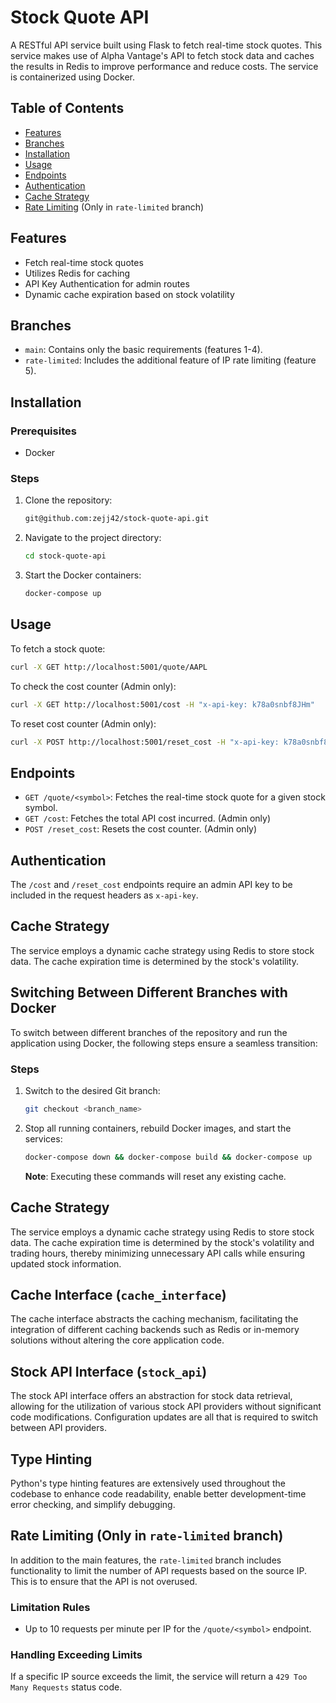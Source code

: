 # Stock Quote API

A RESTful API service built using Flask to fetch real-time stock quotes. This service makes use of Alpha Vantage's API to fetch stock data and caches the results in Redis to improve performance and reduce costs. The service is containerized using Docker.

## Table of Contents

- [Features](#features)
- [Branches](#branches)
- [Installation](#installation)
- [Usage](#usage)
- [Endpoints](#endpoints)
- [Authentication](#authentication)
- [Cache Strategy](#cache-strategy)
- [Rate Limiting](#rate-limiting) (Only in `rate-limited` branch)

## Features

- Fetch real-time stock quotes
- Utilizes Redis for caching
- API Key Authentication for admin routes
- Dynamic cache expiration based on stock volatility

## Branches

- `main`: Contains only the basic requirements (features 1-4).
- `rate-limited`: Includes the additional feature of IP rate limiting (feature 5).

## Installation

### Prerequisites

- Docker

### Steps

1. Clone the repository:
   ```bash
   git@github.com:zejj42/stock-quote-api.git
   ```
2. Navigate to the project directory:
   ```bash
   cd stock-quote-api
   ```
3. Start the Docker containers:
   ```bash
   docker-compose up
   ```

## Usage

To fetch a stock quote:

```bash
curl -X GET http://localhost:5001/quote/AAPL
```

To check the cost counter (Admin only):

```bash
curl -X GET http://localhost:5001/cost -H "x-api-key: k78a0snbf8JHm"
```

To reset cost counter (Admin only):

```bash
curl -X POST http://localhost:5001/reset_cost -H "x-api-key: k78a0snbf8JHm"
```

## Endpoints

- `GET /quote/<symbol>`: Fetches the real-time stock quote for a given stock symbol.
- `GET /cost`: Fetches the total API cost incurred. (Admin only)
- `POST /reset_cost`: Resets the cost counter. (Admin only)

## Authentication

The `/cost` and `/reset_cost` endpoints require an admin API key to be included in the request headers as `x-api-key`.

## Cache Strategy

The service employs a dynamic cache strategy using Redis to store stock data. The cache expiration time is determined by the stock's volatility.

## Switching Between Different Branches with Docker

To switch between different branches of the repository and run the application using Docker, the following steps ensure a seamless transition:

### Steps

1. Switch to the desired Git branch:

   ```bash
   git checkout <branch_name>
   ```

2. Stop all running containers, rebuild Docker images, and start the services:

   ```bash
   docker-compose down && docker-compose build && docker-compose up
   ```

   **Note**: Executing these commands will reset any existing cache.

## Cache Strategy

The service employs a dynamic cache strategy using Redis to store stock data. The cache expiration time is determined by the stock's volatility and trading hours, thereby minimizing unnecessary API calls while ensuring updated stock information.

## Cache Interface (`cache_interface`)

The cache interface abstracts the caching mechanism, facilitating the integration of different caching backends such as Redis or in-memory solutions without altering the core application code.

## Stock API Interface (`stock_api`)

The stock API interface offers an abstraction for stock data retrieval, allowing for the utilization of various stock API providers without significant code modifications. Configuration updates are all that is required to switch between API providers.

## Type Hinting

Python's type hinting features are extensively used throughout the codebase to enhance code readability, enable better development-time error checking, and simplify debugging.

## Rate Limiting (Only in `rate-limited` branch)

In addition to the main features, the `rate-limited` branch includes functionality to limit the number of API requests based on the source IP. This is to ensure that the API is not overused.

### Limitation Rules

- Up to 10 requests per minute per IP for the `/quote/<symbol>` endpoint.

### Handling Exceeding Limits

If a specific IP source exceeds the limit, the service will return a `429 Too Many Requests` status code.
